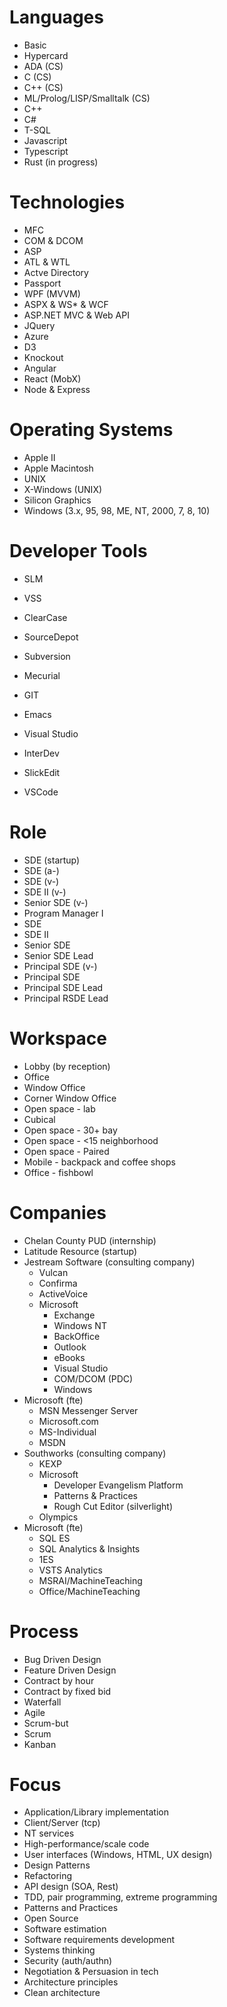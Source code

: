 # Languages
* Basic
* Hypercard
* ADA (CS)
* C (CS)
* C++ (CS)
* ML/Prolog/LISP/Smalltalk (CS)
* C++
* C#
* T-SQL
* Javascript
* Typescript
* Rust (in progress)

# Technologies
* MFC
* COM & DCOM
* ASP
* ATL & WTL
* Actve Directory
* Passport
* WPF (MVVM)
* ASPX & WS* & WCF
* ASP.NET MVC & Web API
* JQuery
* Azure
* D3
* Knockout
* Angular
* React (MobX)
* Node & Express

# Operating Systems
* Apple II
* Apple Macintosh
* UNIX
* X-Windows (UNIX)
* Silicon Graphics
* Windows (3.x, 95, 98, ME, NT, 2000, 7, 8, 10)

# Developer Tools
* SLM
* VSS
* ClearCase
* SourceDepot
* Subversion
* Mecurial
* GIT

* Emacs
* Visual Studio
* InterDev
* SlickEdit
* VSCode

# Role
* SDE (startup)
* SDE (a-)
* SDE (v-)
* SDE II (v-)
* Senior SDE (v-)
* Program Manager I
* SDE
* SDE II
* Senior SDE
* Senior SDE Lead
* Principal SDE (v-)
* Principal SDE
* Principal SDE Lead
* Principal RSDE Lead

# Workspace
* Lobby (by reception)
* Office
* Window Office
* Corner Window Office
* Open space - lab
* Cubical
* Open space - 30+ bay
* Open space - <15 neighborhood
* Open space - Paired
* Mobile - backpack and coffee shops
* Office - fishbowl

# Companies
* Chelan County PUD (internship)
* Latitude Resource (startup)
* Jestream Software (consulting company)
  * Vulcan
  * Confirma
  * ActiveVoice
  * Microsoft
    * Exchange
    * Windows NT
    * BackOffice
    * Outlook
    * eBooks
    * Visual Studio
    * COM/DCOM (PDC)
    * Windows
 * Microsoft (fte)
   * MSN Messenger Server
   * Microsoft.com
   * MS-Individual
   * MSDN
 * Southworks (consulting company)
   * KEXP
   * Microsoft
     * Developer Evangelism Platform
     * Patterns & Practices
     * Rough Cut Editor (silverlight)
   * Olympics   
 * Microsoft (fte)
   * SQL ES
   * SQL Analytics & Insights
   * 1ES
   * VSTS Analytics
   * MSRAI/MachineTeaching
   * Office/MachineTeaching
   
# Process
* Bug Driven Design
* Feature Driven Design
* Contract by hour
* Contract by fixed bid
* Waterfall
* Agile
* Scrum-but
* Scrum
* Kanban

# Focus
* Application/Library implementation
* Client/Server (tcp)
* NT services
* High-performance/scale code
* User interfaces (Windows, HTML, UX design)
* Design Patterns
* Refactoring
* API design (SOA, Rest)
* TDD, pair programming, extreme programming
* Patterns and Practices
* Open Source
* Software estimation
* Software requirements development
* Systems thinking
* Security (auth/authn)
* Negotiation & Persuasion in tech
* Architecture principles
* Clean architecture


   
    
  
